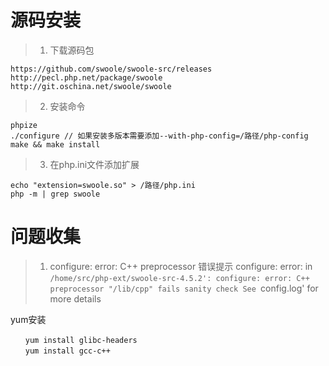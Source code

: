 # 源码安装

> 1. 下载源码包
```
https://github.com/swoole/swoole-src/releases
http://pecl.php.net/package/swoole
http://git.oschina.net/swoole/swoole
```

> 2. 安装命令
```
phpize
./configure // 如果安装多版本需要添加--with-php-config=/路径/php-config
make && make install
```

> 3. 在php.ini文件添加扩展
```
echo "extension=swoole.so" > /路径/php.ini
php -m | grep swoole
```

# 问题收集
> 1. configure: error: C++ preprocessor
错误提示
	configure: error: in `/home/src/php-ext/swoole-src-4.5.2':
	configure: error: C++ preprocessor "/lib/cpp" fails sanity check
	See `config.log' for more details

yum安装
```
　　yum install glibc-headers
　　yum install gcc-c++
```